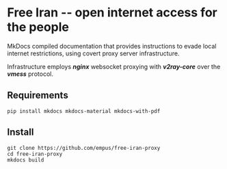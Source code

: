# Free Iran -- open internet access for the people

MkDocs compiled documentation that provides instructions to evade local internet restrictions, using covert proxy server infrastructure.

Infrastructure employs ***nginx*** websocket proxying with ***v2ray-core*** over the ***vmess*** protocol.

## Requirements

```pip install mkdocs mkdocs-material mkdocs-with-pdf```

## Install

```
git clone https://github.com/empus/free-iran-proxy
cd free-iran-proxy
mkdocs build
```
